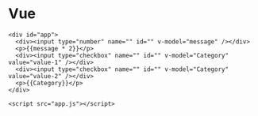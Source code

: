 <!DOCTYPE html>
<html lang="ja">
  <head>
    <meta charset="UTF-8" />
    <meta http-equiv="X-UA-Compatible" content="IE=edge" />
    <meta name="viewport" content="width=device-width, initial-scale=1.0" />
    <title>Document</title>
    <link rel="stylesheet" href="style.css" />
    <script src="https://unpkg.com/vue@3.0.0/dist/vue.global.js"></script>
  </head>
  <body>
    <h1>Vue</h1>

    <div id="app">
      <div><input type="number" name="" id="" v-model="message" /></div>
      <p>{{message * 2}}</p>
      <div><input type="checkbox" name="" id="" v-model="Category" value="value-1" /></div>
      <div><input type="checkbox" name="" id="" v-model="Category" value="value-2" /></div>
      <p>{{Category}}</p>
    </div>

    <script src="app.js"></script>
  </body>
</html>

